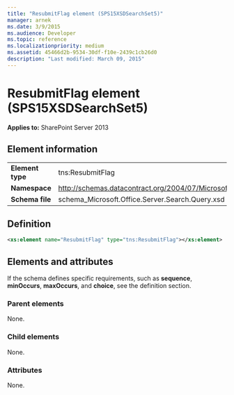 ```yaml
---
title: "ResubmitFlag element (SPS15XSDSearchSet5)"
manager: arnek
ms.date: 3/9/2015
ms.audience: Developer
ms.topic: reference
ms.localizationpriority: medium
ms.assetid: 45466d2b-9534-30df-f10e-2439c1cb26d0
description: "Last modified: March 09, 2015"
---
```


# ResubmitFlag element (SPS15XSDSearchSet5)



 **Applies to:** SharePoint Server 2013

## Element information

|||
|:-----|:-----|
|**Element type** <br/> |tns:ResubmitFlag  <br/> |
|**Namespace** <br/> |http://schemas.datacontract.org/2004/07/Microsoft.Office.Server.Search.Query  <br/> |
|**Schema file** <br/> |schema_Microsoft.Office.Server.Search.Query.xsd  <br/> |

## Definition

```XML
<xs:element name="ResubmitFlag" type="tns:ResubmitFlag"></xs:element>

```

## Elements and attributes

If the schema defines specific requirements, such as **sequence**, **minOccurs**, **maxOccurs**, and **choice**, see the definition section.

### Parent elements

None.

### Child elements

None.

### Attributes

None.
